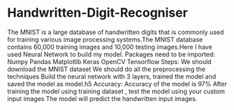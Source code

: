 # Handwritten-Digit-Recogniser
The MNIST is a large database of handwritten digits that is commonly used for training various image processing systems.The MNIST database contains 60,000 training images and 10,000 testing images.Here I have used Neural Network to build my model.
Packages need to be imported:
Numpy
Pandas
Matplotlib
Keras
OpenCV
Tensorflow
Steps:
We should download the MNIST dataset
We should do all the preprocessing the techniques 
Build the neural network with 3 layers, trained the model and saved the model as model.h5
Accuracy:
Accuracy of the model is 97%
After training the model using training dataset , test the model using your custom input images
The model will predict the handwritten input images.

